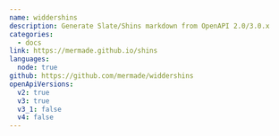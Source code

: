 ```yaml
---
name: widdershins
description: Generate Slate/Shins markdown from OpenAPI 2.0/3.0.x
categories:
  - docs
link: https://mermade.github.io/shins
languages:
  node: true
github: https://github.com/mermade/widdershins
openApiVersions:
  v2: true
  v3: true
  v3_1: false
  v4: false
---
```

